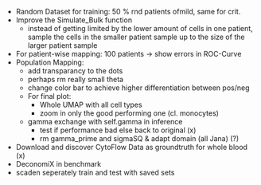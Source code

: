 - Random Dataset for training: 50 % rnd patients ofmild, same for crit.
- Improve the Simulate_Bulk function
	- instead of getting limited by the lower amount of cells in one patient, sample the cells in the smaller patient sample up to the size of the larger patient sample
- For patient-wise mapping: 100 patients -> show errors in ROC-Curve
- Population Mapping: 
	- add transparancy to the dots
	- perhaps rm really small theta
	- change color bar to achieve higher differentiation between pos/neg
	- For final plot:
		- Whole UMAP with all cell types
		- zoom in only the good performing one (cl. monocytes)
	- gamma exchange with self.gamma in inference
		- test if performance bad else back to original (x)
		- rm gamma_prime and sigmaSQ & adapt domain (all Jana) (?)
- Download and discover CytoFlow Data as groundtruth for whole blood (x)
- DeconomiX in benchmark 
- scaden seperately train and test with saved sets